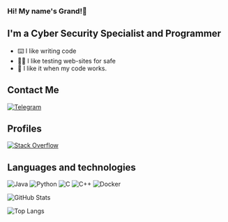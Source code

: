 ### Hi! My name's Grand!👋

## I'm a Cyber Security Specialist and Programmer
- ⌨️ I like writing code
- 🧑‍💻 I like testing web-sites for safe
- 🥹 I like it when my code works.

## Contact Me
[![Telegram](https://img.shields.io/badge/Telegram-2CA5E0?style=for-the-badge&logo=telegram&logoColor=white)](https://t.me/grand_studios)

## Profiles
[![Stack Overflow](https://img.shields.io/badge/Habr-4479A1?style=for-the-badge&logo=habr&logoColor=white)](https://qna.habr.com/user/worldlight)

## Languages and technologies
![Java](https://img.shields.io/badge/Java-ED8B00?style=for-the-badge&logo=java&logoColor=white)
![Python](https://img.shields.io/badge/Python-4479A1?style=for-the-badge&logo=python&logoColor=white)
![C](https://img.shields.io/badge/Clang-6DB33F?style=for-the-badge&logo=C&logoColor=white)
![C++](https://img.shields.io/badge/C++-6DB33F?style=for-the-badge&logo=CPP&logoColor=white)
![Docker](https://img.shields.io/badge/Docker-2496ED?style=for-the-badge&logo=docker&logoColor=white)

![GitHub Stats](https://github-readme-stats.vercel.app/api?username=GrandTheBest&show_icons=true&theme=dark)

![Top Langs](https://github-readme-stats.vercel.app/api/top-langs/?username=GrandTheBest&layout=compact&theme=dark)

